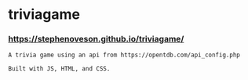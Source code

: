 # triviagame

### https://stephenoveson.github.io/triviagame/

    A trivia game using an api from https://opentdb.com/api_config.php
  
    Built with JS, HTML, and CSS.
